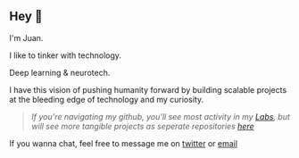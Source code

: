 ## Hey 👋

I'm Juan.

I like to tinker with technology.

Deep learning & neurotech.

I have this vision of pushing humanity forward by building scalable projects at the bleeding edge of technology and my curiosity.

>_If you're navigating my github, you'll see most activity in my [Labs](../SINGULARITY/LABS), but will see more tangible projects as seperate repositories [here](https://github.com/vxnuaj?tab=repositories)_

If you wanna chat, feel free to message me on [twitter](x.com/vxnuaj) or [email](mailto:jv.100420@gmail.com)